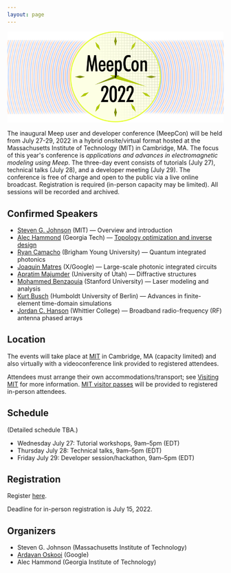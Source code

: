 ```yaml
---
layout: page
---
```

![Meep](/assets/img/meepcon_banner.png)

The inaugural Meep user and developer conference (MeepCon) will be held from July 27-29, 2022 in a hybrid onsite/virtual format hosted at the Massachusetts Institute of Technology (MIT) in Cambridge, MA. The focus of this year's conference is *applications and advances in electromagnetic modeling using Meep*. The three-day event consists of tutorials (July 27), technical talks (July 28), and a developer meeting (July 29). The conference is free of charge and open to the public via a live online broadcast. Registration is required (in-person capacity may be limited). All sessions will be recorded and archived.

## <a name="Speakers"></a> Confirmed Speakers

- [Steven G. Johnson](https://math.mit.edu/~stevenj/) (MIT) — Overview and introduction
- [Alec Hammond](https://scholar.google.com/citations?user=ct1EWzQAAAAJ&hl=en) (Georgia Tech) — [Topology optimization and inverse design](http://doi.org/10.1364/OE.442074)
- [Ryan Camacho](https://camacholab.byu.edu/directory/ryan-camacho) (Brigham Young University) — Quantum integrated photonics
- [Joaquin Matres](https://www.jmatres.com/) (X/Google) — Large-scale photonic integrated circuits
- [Apratim Majumder](https://faculty.utah.edu/u0720363-Apratim_Majumder/hm/index.hml) (University of Utah) — Diffractive structures
- [Mohammed Benzaouia](https://scholar.google.com/citations?user=cPqTYcwAAAAJ&hl=en) (Stanford University) — Laser modeling and analysis
- [Kurt Busch](https://top.physik.hu-berlin.de/people/kurt-busch) (Humboldt University of Berlin) — Advances in finite-element time-domain simulations
- [Jordan C. Hanson](https://scholar.google.com/citations?user=WXC3DeEAAAAJ&hl=en) (Whittier College) — Broadband radio-frequency (RF) antenna phased arrays

## <a name="Location"></a> Location

The events will take place at [MIT](https://web.mit.edu/) in Cambridge, MA (capacity limited) and also virtually with a videoconference link provided to registered attendees.

Attendees must arrange their own accommodations/transport; see [Visiting MIT](https://www.mit.edu/visitmit/) for more information.  [MIT visitor passes](https://covidapps.mit.edu/visitors) will be provided to registered in-person attendees.

## <a name="Schedule"></a> Schedule
(Detailed schedule TBA.)
- Wednesday July 27: Tutorial workshops, 9am–5pm (EDT)
- Thursday July 28: Technical talks, 9am–5pm (EDT)
- Friday July 29: Developer session/hackathon, 9am–5pm (EDT)

## <a name="Registration"></a> Registration

Register [here](https://docs.google.com/forms/d/e/1FAIpQLSdBNFdJau8tl6FMtjNscItTKwS5tEv2T9CQAxTfycMrs-94nA/viewform?usp=sf_link).

Deadline for in-person registration is July 15, 2022.

## Organizers

- Steven G. Johnson (Massachusetts Institute of Technology)
- [Ardavan Oskooi](http://ab-initio.mit.edu/~oskooi/) (Google)
- Alec Hammond (Georgia Institute of Technology)
